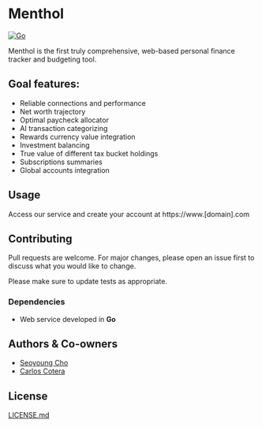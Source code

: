 # Menthol
[![Go](https://github.com/CarlosACJ55/menthol/actions/workflows/go.yml/badge.svg)](https://github.com/CarlosACJ55/menthol/actions/workflows/go.yml)

Menthol is the first truly comprehensive, web-based personal finance tracker and budgeting tool.

## Goal features:
* Reliable connections and performance
* Net worth trajectory
* Optimal paycheck allocator
* AI transaction categorizing
* Rewards currency value integration
* Investment balancing
* True value of different tax bucket holdings
* Subscriptions summaries
* Global accounts integration

## Usage

Access our service and create your account at https://www.[domain].com

## Contributing

Pull requests are welcome. For major changes, please open an issue first
to discuss what you would like to change.

Please make sure to update tests as appropriate.

### Dependencies

* Web service developed in **Go**

## Authors & Co-owners

* [Seoyoung Cho](https://github.com/seoyoungcho213)
* [Carlos Cotera](https://github.com/carlosacj55)


## License
[LICENSE.md](LICENSE.md)
